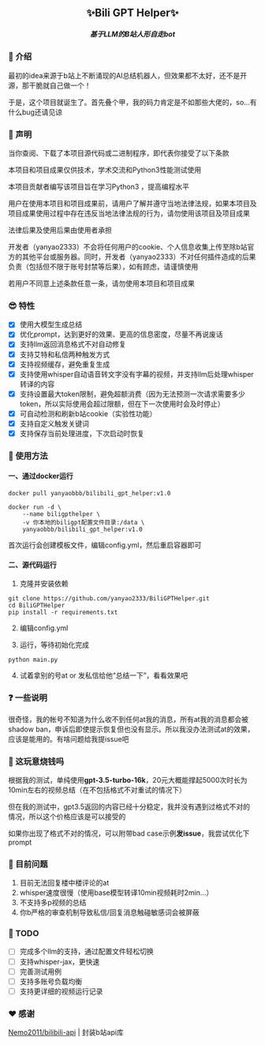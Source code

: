 <h2 align="center">✨Bili GPT Helper✨</h2>
<h5 align="center">基于LLM的B站人形自走bot</h5>

### 🌟 介绍

最初的idea来源于b站上不断涌现的AI总结机器人，但效果都不太好，还不是开源，那干脆就自己做一个！

于是，这个项目就诞生了。首先叠个甲，我的码力肯定是不如那些大佬的，so...有什么bug还请见谅

### 📜 声明

当你查阅、下载了本项目源代码或二进制程序，即代表你接受了以下条款

本项目和项目成果仅供技术，学术交流和Python3性能测试使用

本项目贡献者编写该项目旨在学习Python3 ，提高编程水平

用户在使用本项目和项目成果前，请用户了解并遵守当地法律法规，如果本项目及项目成果使用过程中存在违反当地法律法规的行为，请勿使用该项目及项目成果

法律后果及使用后果由使用者承担

开发者（yanyao2333）不会将任何用户的cookie、个人信息收集上传至除b站官方的其他平台或服务器。同时，开发者（yanyao2333）不对任何插件造成的后果负责（包括但不限于账号封禁等后果），如有顾虑，请谨慎使用

若用户不同意上述条款任意一条，请勿使用本项目和项目成果

### 😎 特性

- [x] 使用大模型生成总结
- [x] 优化prompt，达到更好的效果、更高的信息密度，尽量不再说废话
- [x] 支持llm返回消息格式不对自动修复
- [x] 支持艾特和私信两种触发方式
- [x] 支持视频缓存，避免重复生成
- [x] 支持使用whisper自动语音转文字没有字幕的视频，并支持llm后处理whisper转译的内容
- [x] 支持设置最大token限制，避免超额消费（因为无法预测一次请求需要多少token，所以实际使用会超过限额，但在下一次使用时会及时停止）
- [x] 可自动检测和刷新b站cookie（实验性功能）
- [x] 支持自定义触发关键词
- [x] 支持保存当前处理进度，下次启动时恢复

### 🚀 使用方法

#### 一、通过docker运行

```shell
docker pull yanyaobbb/bilibili_gpt_helper:v1.0
```

```shell
docker run -d \
    --name biligpthelper \
    -v 你本地的biligpt配置文件目录:/data \
    yanyaobbb/bilibili_gpt_helper:v1.0
```

首次运行会创建模板文件，编辑config.yml，然后重启容器即可

#### 二、源代码运行

1. 克隆并安装依赖

```shell
git clone https://github.com/yanyao2333/BiliGPTHelper.git
cd BiliGPTHelper
pip install -r requirements.txt
```

2. 编辑config.yml

3. 运行，等待初始化完成

```shell
python main.py
```

4. 试着拿别的号at or 发私信给他“总结一下”，看看效果吧

### ❓ 一些说明

很奇怪，我的帐号不知道为什么收不到任何at我的消息，所有at我的消息都会被shadow
ban，申诉后即使提示恢复但也没有显示。所以我没办法测试at的效果，应该是能用的。有啥问题给我提issue吧

### 💸 这玩意烧钱吗

根据我的测试，单纯使用**gpt-3.5-turbo-16k**，20元大概能撑起5000次时长为10min左右的视频总结（在不包括格式不对重试的情况下）

但在我的测试中，gpt3.5返回的内容已经十分稳定，我并没有遇到过格式不对的情况，所以这个价格应该是可以接受的

如果你出现了格式不对的情况，可以附带bad case示例**发issue**，我尝试优化下prompt

### 🤔 目前问题

1. 目前无法回复楼中楼评论的at
2. whisper速度很慢（使用base模型转译10min视频耗时2min...）
3. 不支持多p视频的总结
4. 你b严格的审查机制导致私信/回复消息触碰敏感词会被屏蔽

### 📝 TODO

- [ ] 完成多个llm的支持，通过配置文件轻松切换
- [ ] 支持whisper-jax，更快速
- [ ] 完善测试用例
- [ ] 支持多账号负载均衡
- [ ] 支持更详细的视频运行记录

### ❤ 感谢

[Nemo2011/bilibili-api](https://github.com/Nemo2011/bilibili-api/) | 封装b站api库  